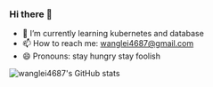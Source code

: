 ### Hi there 👋

<!--
**wanglei4687/wanglei4687** is a ✨ _special_ ✨ repository because its `README.md` (this file) appears on your GitHub profile.

Here are some ideas to get you started:

- 🔭 I’m currently working on ...
- 🌱 I’m currently learning ...
- 👯 I’m looking to collaborate on ...
- 🤔 I’m looking for help with ...
- 💬 Ask me about ...
- 📫 How to reach me: ...
- 😄 Pronouns: ...
- ⚡ Fun fact: ...
-->


- 🌱 I’m currently learning kubernetes and database 
- 📫 How to reach me: wanglei4687@gmail.com
- 😄 Pronouns: stay hungry stay foolish

![wanglei4687's GitHub stats](https://github-readme-stats-sigma-five.vercel.app/api?username=wanglei4687&show_icons=true&bg_color=00000000)